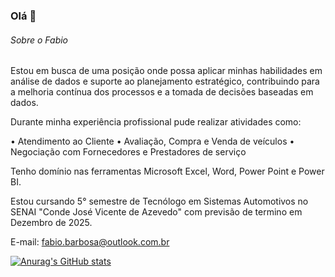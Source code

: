 ### Olá 👋
###### Sobre o Fabio
Estou em busca de uma posição onde possa aplicar minhas habilidades em análise de dados e suporte ao planejamento estratégico, contribuindo para a melhoria contínua dos processos e a tomada de decisões baseadas em dados.

Durante minha experiência profissional pude realizar atividades como:

• Atendimento ao Cliente
• Avaliação, Compra e Venda de veículos
• Negociação com Fornecedores e Prestadores de serviço

Tenho domínio nas ferramentas Microsoft Excel, Word, Power Point e Power BI.

Estou cursando 5° semestre de Tecnólogo em Sistemas Automotivos no SENAI "Conde José Vicente de Azevedo" com previsão de termino em Dezembro de 2025.

E-mail: fabio.barbosa@outlook.com.br


[![Anurag's GitHub stats](https://github-readme-stats.vercel.app/api?username=fabiobaroliveira&show_icons=true&theme=dark)](https://github.com/fabiobaroliveira/github-readme-stats)


